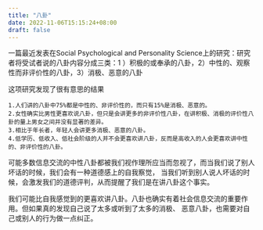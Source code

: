 ```yaml
---
title: "八卦"
date: 2022-11-06T15:15:24+08:00
draft: false
---
```


一篇最近发表在Social Psychological and Personality Science上的研究：研究者将受试者说的八卦内容分成三类：1
）积极的或奉承的八卦，2）中性的、观察性而非评价性的八卦，3）消极、恶意的八卦

这项研究发现了很有意思的结果
```shell
1.人们讲的八卦中75%都是中性的、非评价性的，而只有15%是消极、恶意的。
2.女性确实比男性更喜欢说八卦，但只是会讲更多的非评价性八卦，在讲积极、消极的评价性八卦的量上男女之间并没有显著的差异。
3.相比于年长者，年轻人会讲更多消极、恶意的八卦。
4.低学历、低收入、低社会阶级的人并不会更喜欢讲八卦，反而是高收入的人会更喜欢讲中性的、非评价性的八卦。
```
可能多数信息交流的中性八卦都被我们视作理所应当而忽视了，而当我们说了别人坏话的时候，我们会有一种道德感上的自我察觉，
当我们听到别人说人坏话的时候，会激发我们的道德评判，从而提醒了我们是在讲八卦这个事实。

我们可能比自我感觉到的更喜欢讲八卦。八卦也确实有着社会信息交流的重要作用。但如果真的发现自己说了太多或听到了太多的消极、
恶意八卦，也需要对自己或别人的行为做一点纠正。


